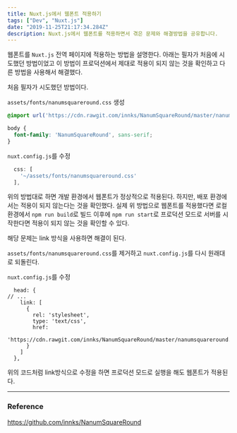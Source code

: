 ```yaml
---
title: Nuxt.js에서 웹폰트 적용하기
tags: ["Dev", "Nuxt.js"]
date: "2019-11-25T21:17:34.284Z"
description: Nuxt.js에서 웹폰트를 적용하면서 겪은 문제와 해결방법을 공유합니다.
---
```


웹폰트를 `Nuxt.js` 전역 페이지에 적용하는 방법을 설명한다. 아래는 필자가 처음에 시도했던 방법이었고 이 방법이 프로덕션에서 제대로 적용이 되지 않는 것을 확인하고 다른 방법을 사용해서 해결했다.

처음 필자가 시도했던 방법이다.

`assets/fonts/nanumsquareround.css` 생성

```css
@import url('https://cdn.rawgit.com/innks/NanumSquareRound/master/nanumsquareround.min.css');

body {
  font-family: 'NanumSquareRound', sans-serif;
}
```

`nuxt.config.js`를 수정
```javascript
  css: [
    '~/assets/fonts/nanumsquareround.css'
  ],
```

위의 방법대로 하면 개발 환경에서 웹폰트가 정상적으로 적용된다. 하지만, 배포 환경에서는 적용이 되지 않는다는 것을 확인했다. 실제 위 방법으로 웹폰트를 적용했다면 로컬 환경에서 `npm run build`로 빌드 이후에 `npm run start`로 프로덕션 모드로 서버를 시작한다면 적용이 되지 않는 것을 확인할 수 있다.

해당 문제는 link 방식을 사용하면 해결이 된다.

`assets/fonts/nanumsquareround.css`를 제거하고 `nuxt.config.js`를 다시 원래대로 되돌린다.

`nuxt.config.js`를 수정

```
  head: {
// ...
    link: [
      {
        rel: 'stylesheet',
        type: 'text/css',
        href:
          'https://cdn.rawgit.com/innks/NanumSquareRound/master/nanumsquareround.min.css'
      }
    ]
  },
```

위의 코드처럼 link방식으로 수정을 하면 프로덕션 모드로 실행을 해도 웹폰트가 적용된다.

---
### Reference

https://github.com/innks/NanumSquareRound